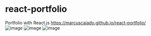 # react-portfolio
Portfolio with React.js
https://marcuscaiado.github.io/react-portfolio/
![image](https://user-images.githubusercontent.com/92039896/188662429-6486d60e-4862-4ef5-8e23-7db15dd955dd.png)
![image](https://user-images.githubusercontent.com/92039896/188662472-7c6592de-27bc-40fd-9e47-d67a7475ae81.png)
![image](https://user-images.githubusercontent.com/92039896/188662517-c204647b-4a7b-498c-b51c-e9f5b75fb52b.png)
